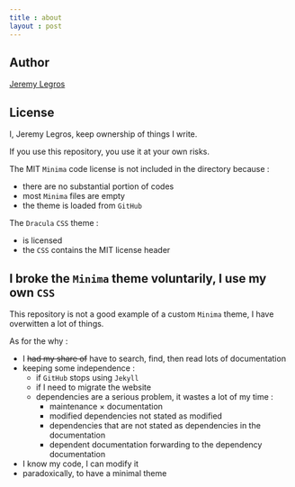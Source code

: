 ```yaml
---
title : about
layout : post
---
```

## Author

[Jeremy Legros](https://github.com/jeremyvlegros)

## License

I, Jeremy Legros, keep ownership of things I write.

If you use this repository, you use it at your own risks.

The MIT `Minima` code license is not included in the directory because :
- there are no substantial portion of codes
- most `Minima` files are empty
- the theme is loaded from `GitHub`

The `Dracula` `CSS` theme :
- is licensed
- the `CSS` contains the MIT license header

## I broke the `Minima` theme voluntarily, I use my own `CSS`

This repository is not a good example of a custom `Minima` theme, I have overwitten a lot of things.

As for the why :
- I ~~had my share of~~ have to search, find, then read lots of documentation
- keeping some independence :
  - if `GitHub` stops using `Jekyll`
  - if I need to migrate the website
  - dependencies are a serious problem, it wastes a lot of my time :
    - maintenance × documentation
    - modified dependencies not stated as modified
    - dependencies that are not stated as dependencies in the documentation
    - dependent documentation forwarding to the dependency documentation
- I know my code, I can modify it
- paradoxically, to have a minimal theme
